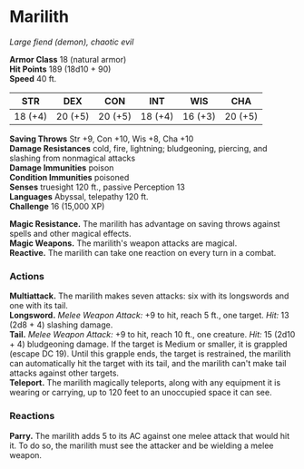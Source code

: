 # Marilith 
_Large fiend (demon), chaotic evil_

**Armor Class** 18 (natural armor)    
**Hit Points** 189 (18d10 + 90)    
**Speed** 40 ft. 

| STR      | DEX     | CON      | INT     | WIS     | CHA     |
|----------|---------|----------|---------|---------|---------|
| 18 (+4) | 20 (+5) | 20 (+5) | 18 (+4) | 16 (+3) | 20 (+5) |

**Saving Throws** Str +9, Con +10, Wis +8, Cha +10    
**Damage Resistances** cold, fire, lightning; bludgeoning, piercing, and slashing from nonmagical attacks    
**Damage Immunities** poison    
**Condition Immunities** poisoned    
**Senses** truesight 120 ft., passive Perception 13    
**Languages** Abyssal, telepathy 120 ft.    
**Challenge** 16 (15,000 XP) 

**Magic Resistance.** The marilith has advantage on saving throws against spells and other magical effects.    
**Magic Weapons.** The marilith's weapon attacks are magical.    
**Reactive.** The marilith can take one reaction on every turn in a combat. 

### Actions 
**Multiattack.** The marilith makes seven attacks: six with its longswords and one with its tail.    
**Longsword.** _Melee Weapon Attack:_ +9 to hit, reach 5 ft., one target. _Hit:_ 13 (2d8 + 4) slashing damage.    
**Tail.** _Melee Weapon Attack:_ +9 to hit, reach 10 ft., one creature. _Hit:_ 15 (2d10 + 4) bludgeoning damage. If the target is Medium or smaller, it is grappled (escape DC 19). Until this grapple ends, the target is restrained, the marilith can automatically hit the target with its tail, and the marilith can't make tail attacks against other targets.    
**Teleport.** The marilith magically teleports, along with any equipment it is wearing or carrying, up to 120 feet to an unoccupied space it can see. 

### Reactions 
**Parry.** The marilith adds 5 to its AC against one melee attack that would hit it. To do so, the marilith must see the attacker and be wielding a melee weapon.
